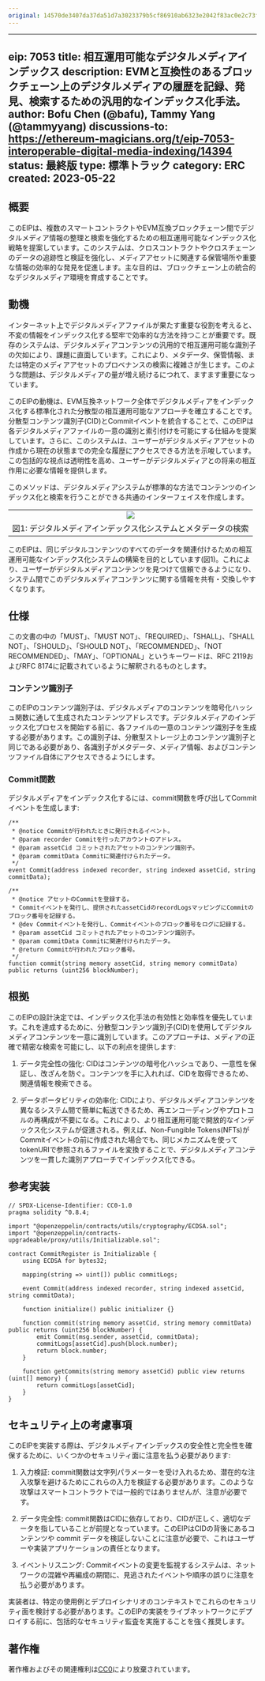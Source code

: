 ```yaml
---
original: 14570de3407da37da51d7a3023379b5cf86910ab6323e2042f83ac0e2c73f6a1
---
```


---
eip: 7053
title: 相互運用可能なデジタルメディアインデックス
description: EVMと互換性のあるブロックチェーン上のデジタルメディアの履歴を記録、発見、検索するための汎用的なインデックス化手法。
author: Bofu Chen (@bafu), Tammy Yang (@tammyyang)
discussions-to: https://ethereum-magicians.org/t/eip-7053-interoperable-digital-media-indexing/14394
status: 最終版
type: 標準トラック
category: ERC
created: 2023-05-22
---

## 概要

このEIPは、複数のスマートコントラクトやEVM互換ブロックチェーン間でデジタルメディア情報の整理と検索を強化するための相互運用可能なインデックス化戦略を提案しています。このシステムは、クロスコントラクトやクロスチェーンのデータの追跡性と検証を強化し、メディアアセットに関連する保管場所や重要な情報の効率的な発見を促進します。主な目的は、ブロックチェーン上の統合的なデジタルメディア環境を育成することです。

## 動機

インターネット上でデジタルメディアファイルが果たす重要な役割を考えると、不変の情報をインデックス化する堅牢で効率的な方法を持つことが重要です。既存のシステムは、デジタルメディアコンテンツの汎用的で相互運用可能な識別子の欠如により、課題に直面しています。これにより、メタデータ、保管情報、または特定のメディアアセットのプロベナンスの検索に複雑さが生じます。このような問題は、デジタルメディアの量が増え続けるにつれて、ますます重要になっています。

このEIPの動機は、EVM互換ネットワーク全体でデジタルメディアをインデックス化する標準化された分散型の相互運用可能なアプローチを確立することです。分散型コンテンツ識別子(CID)とCommitイベントを統合することで、このEIPは各デジタルメディアファイルの一意の識別と索引付けを可能にする仕組みを提案しています。さらに、このシステムは、ユーザーがデジタルメディアアセットの作成から現在の状態までの完全な履歴にアクセスできる方法を示唆しています。この包括的な視点は透明性を高め、ユーザーがデジタルメディアとの将来の相互作用に必要な情報を提供します。

このメソッドは、デジタルメディアシステムが標準的な方法でコンテンツのインデックス化と検索を行うことができる共通のインターフェイスを作成します。

||
|:--:|
| ![](../assets/eip-7053/digital-media-indexing-system-and-metadata-lookup.jpg) |
| 図1: デジタルメディアインデックス化システムとメタデータの検索 |

このEIPは、同じデジタルコンテンツのすべてのデータを関連付けるための相互運用可能なインデックス化システムの構築を目的としています(図1)。これにより、ユーザーがデジタルメディアコンテンツを見つけて信頼できるようになり、システム間でこのデジタルメディアコンテンツに関する情報を共有・交換しやすくなります。

## 仕様

この文書の中の「MUST」、「MUST NOT」、「REQUIRED」、「SHALL」、「SHALL NOT」、「SHOULD」、「SHOULD NOT」、「RECOMMENDED」、「NOT RECOMMENDED」、「MAY」、「OPTIONAL」というキーワードは、RFC 2119およびRFC 8174に記載されているように解釈されるものとします。

### コンテンツ識別子

このEIPのコンテンツ識別子は、デジタルメディアのコンテンツを暗号化ハッシュ関数に通して生成されたコンテンツアドレスです。デジタルメディアのインデックス化プロセスを開始する前に、各ファイルの一意のコンテンツ識別子を生成する必要があります。この識別子は、分散型ストレージ上のコンテンツ識別子と同じである必要があり、各識別子がメタデータ、メディア情報、およびコンテンツファイル自体にアクセスできるようにします。

### Commit関数

デジタルメディアをインデックス化するには、commit関数を呼び出してCommitイベントを生成します:

```solidity
/**
 * @notice Commitが行われたときに発行されるイベント。
 * @param recorder Commitを行ったアカウントのアドレス。
 * @param assetCid コミットされたアセットのコンテンツ識別子。
 * @param commitData Commitに関連付けられたデータ。
 */
event Commit(address indexed recorder, string indexed assetCid, string commitData);

/**
 * @notice アセットのCommitを登録する。
 * Commitイベントを発行し、提供されたassetCidのrecordLogsマッピングにCommitのブロック番号を記録する。
 * @dev Commitイベントを発行し、Commitイベントのブロック番号をログに記録する。
 * @param assetCid コミットされたアセットのコンテンツ識別子。
 * @param commitData Commitに関連付けられたデータ。
 * @return Commitが行われたブロック番号。
 */
function commit(string memory assetCid, string memory commitData) public returns (uint256 blockNumber);
```

## 根拠

このEIPの設計決定では、インデックス化手法の有効性と効率性を優先しています。これを達成するために、分散型コンテンツ識別子(CID)を使用してデジタルメディアコンテンツを一意に識別しています。このアプローチは、メディアの正確で精密な検索を可能にし、以下の利点を提供します:

1. データ完全性の強化: CIDはコンテンツの暗号化ハッシュであり、一意性を保証し、改ざんを防ぐ。コンテンツを手に入れれば、CIDを取得できるため、関連情報を検索できる。

2. データポータビリティの効率化: CIDにより、デジタルメディアコンテンツを異なるシステム間で簡単に転送できるため、再エンコーディングやプロトコルの再構成が不要になる。これにより、より相互運用可能で開放的なインデックス化システムが促進される。例えば、Non-Fungible Tokens(NFTs)が Commitイベントの前に作成された場合でも、同じメカニズムを使ってtokenURIで参照されるファイルを変換することで、デジタルメディアコンテンツを一貫した識別アプローチでインデックス化できる。

## 参考実装

```solidity
// SPDX-License-Identifier: CC0-1.0
pragma solidity ^0.8.4;

import "@openzeppelin/contracts/utils/cryptography/ECDSA.sol";
import "@openzeppelin/contracts-upgradeable/proxy/utils/Initializable.sol";

contract CommitRegister is Initializable {
    using ECDSA for bytes32;

    mapping(string => uint[]) public commitLogs;

    event Commit(address indexed recorder, string indexed assetCid, string commitData);

    function initialize() public initializer {}

    function commit(string memory assetCid, string memory commitData) public returns (uint256 blockNumber) {
        emit Commit(msg.sender, assetCid, commitData);
        commitLogs[assetCid].push(block.number);
        return block.number;
    }

    function getCommits(string memory assetCid) public view returns (uint[] memory) {
        return commitLogs[assetCid];
    }
}
```

## セキュリティ上の考慮事項

このEIPを実装する際は、デジタルメディアインデックスの安全性と完全性を確保するために、いくつかのセキュリティ面に注意を払う必要があります:

1. 入力検証: commit関数は文字列パラメーターを受け入れるため、潜在的な注入攻撃を避けるためにこれらの入力を検証する必要があります。このような攻撃はスマートコントラクトでは一般的ではありませんが、注意が必要です。

2. データ完全性: commit関数はCIDに依存しており、CIDが正しく、適切なデータを指していることが前提となっています。このEIPはCIDの背後にあるコンテンツや commit データを検証しないことに注意が必要で、これはユーザーや実装アプリケーションの責任となります。

3. イベントリスニング: Commitイベントの変更を監視するシステムは、ネットワークの混雑や再編成の期間に、見逃されたイベントや順序の誤りに注意を払う必要があります。

実装者は、特定の使用例とデプロイシナリオのコンテキストでこれらのセキュリティ面を検討する必要があります。このEIPの実装をライブネットワークにデプロイする前に、包括的なセキュリティ監査を実施することを強く推奨します。

## 著作権

著作権およびその関連権利は[CC0](../LICENSE.md)により放棄されています。